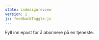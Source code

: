 ```yaml
---
state: indesignreview
version: 1
js: feedbackToggle.js
---
```

Fyll inn epost for å abonnere på en tjeneste.
